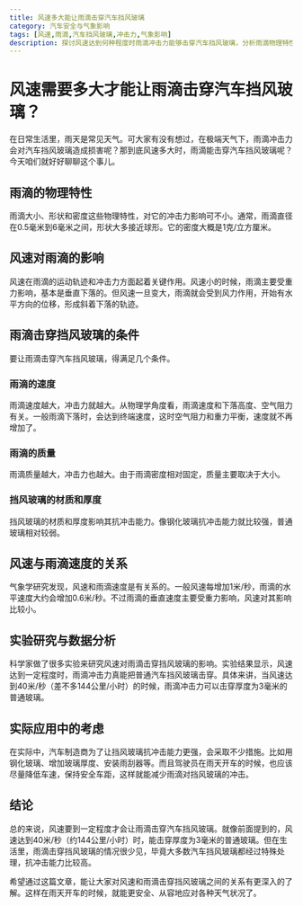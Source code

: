 ```yaml
---
title: 风速多大能让雨滴击穿汽车挡风玻璃
category: 汽车安全与气象影响
tags: [风速,雨滴,汽车挡风玻璃,冲击力,气象影响]
description: 探讨风速达到何种程度时雨滴冲击力能够击穿汽车挡风玻璃，分析雨滴物理特性、风速对雨滴的影响、击穿条件以及实际应用中的应对措施等。
---
```


# 风速需要多大才能让雨滴击穿汽车挡风玻璃？

在日常生活里，雨天是常见天气。可大家有没有想过，在极端天气下，雨滴冲击力会对汽车挡风玻璃造成损害呢？那到底风速多大时，雨滴能击穿汽车挡风玻璃呢？今天咱们就好好聊聊这个事儿。

## 雨滴的物理特性
雨滴大小、形状和密度这些物理特性，对它的冲击力影响可不小。通常，雨滴直径在0.5毫米到6毫米之间，形状大多接近球形。它的密度大概是1克/立方厘米。

## 风速对雨滴的影响
风速在雨滴的运动轨迹和冲击力方面起着关键作用。风速小的时候，雨滴主要受重力影响，基本是垂直下落的。但风速一旦变大，雨滴就会受到风力作用，开始有水平方向的位移，形成斜着下落的轨迹。

## 雨滴击穿挡风玻璃的条件
要让雨滴击穿汽车挡风玻璃，得满足几个条件。

### 雨滴的速度
雨滴速度越大，冲击力就越大。从物理学角度看，雨滴速度和下落高度、空气阻力有关。一般雨滴下落时，会达到终端速度，这时空气阻力和重力平衡，速度就不再增加了。

### 雨滴的质量
雨滴质量越大，冲击力也越大。由于雨滴密度相对固定，质量主要取决于大小。

### 挡风玻璃的材质和厚度
挡风玻璃的材质和厚度影响其抗冲击能力。像钢化玻璃抗冲击能力就比较强，普通玻璃相对较弱。

## 风速与雨滴速度的关系
气象学研究发现，风速和雨滴速度是有关系的。一般风速每增加1米/秒，雨滴的水平速度大约会增加0.6米/秒。不过雨滴的垂直速度主要受重力影响，风速对其影响比较小。

## 实验研究与数据分析
科学家做了很多实验来研究风速对雨滴击穿挡风玻璃的影响。实验结果显示，风速达到一定程度时，雨滴冲击力真能把普通汽车挡风玻璃击穿。具体来讲，当风速达到40米/秒（差不多144公里/小时）的时候，雨滴冲击力可以击穿厚度为3毫米的普通玻璃。

## 实际应用中的考虑
在实际中，汽车制造商为了让挡风玻璃抗冲击能力更强，会采取不少措施。比如用钢化玻璃、增加玻璃厚度、安装雨刮器等。而且驾驶员在雨天开车的时候，也应该尽量降低车速，保持安全车距，这样就能减少雨滴对挡风玻璃的冲击。

## 结论
总的来说，风速要到一定程度才会让雨滴击穿汽车挡风玻璃。就像前面提到的，风速达到40米/秒（约144公里/小时）时，能击穿厚度为3毫米的普通玻璃。但在生活里，雨滴击穿挡风玻璃的情况很少见，毕竟大多数汽车挡风玻璃都经过特殊处理，抗冲击能力比较高。

希望通过这篇文章，能让大家对风速和雨滴击穿挡风玻璃之间的关系有更深入的了解。这样在雨天开车的时候，就能更安全、从容地应对各种天气状况了。